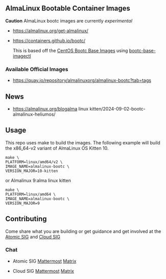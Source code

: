 ## AlmaLinux Bootable Container Images

**Caution** AlmaLinux bootc images are currently *experimental*

- https://almalinux.org/get-almalinux/

- https://containers.github.io/bootc/

    This is based off the [CentOS Bootc Base Images](https://gitlab.com/redhat/centos-stream/containers/bootc/-/tree/c10s?ref_type=heads) using 
[bootc-base-imagectl](https://gitlab.com/fedora/bootc/base-images/-/blob/main/bootc-base-imagectl.md?ref_type=heads)
  

### Available Official Images

- https://quay.io/repository/almalinuxorg/almalinux-bootc?tab=tags

## News

- https://almalinux.org/blogalma linux kitten/2024-09-02-bootc-almalinux-heliumos/

## Usage

This repo uses make to build the images. The following example will build the x86_64-v2 variant of AlmaLinux OS Kitten 10.  

```
make \
PLATFORM=linux/amd64/v2 \
IMAGE_NAME=almalinux-bootc \
VERSION_MAJOR=10-kitten
```

or Almalinux 9:alma linux kitten

```
make \
PLATFORM=linux/amd64 \
IMAGE_NAME=almalinux-bootc \
VERSION_MAJOR=9
```

## Contributing

Come share what you are building or get guidance and get involved at 
the [Atomic SIG](https://wiki.almalinux.org/sigs/Atomic.html) and [Cloud SIG](https://wiki.almalinux.org/sigs/Cloud.html)

### Chat

- Atomic SIG  [Mattermost](https://chat.almalinux.org/almalinux/channels/sigatomic) [Matrix](https://matrix.to/#/#sig-atomic:almalinux.im)

- Cloud SIG [Mattermost](https://chat.almalinux.org/almalinux/channels/sigcloud) [Matrix](https://matrix.to/#/#sig-cloud:almalinux.im)

